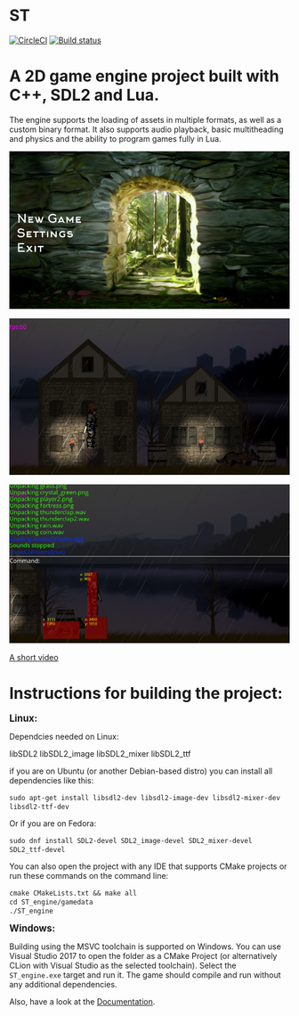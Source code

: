 <b>ST</b>
===================

[![CircleCI](https://circleci.com/gh/maximAtanasov/ST/tree/master.svg?style=svg&circle-token=2e636633b20ca5cdbe02468a9593a485014bd88a)](https://circleci.com/gh/maximAtanasov/ST/tree/master)
[![Build status](https://ci.appveyor.com/api/projects/status/iqte4fwebiml3xv6?svg=true)](https://ci.appveyor.com/project/maximAtanasov/ST)

A 2D game engine project built with C++, SDL2 and Lua.
=====================================================

The engine supports the loading of assets in multiple formats, as well as
a custom binary format. It also supports audio playback, basic multitheading and
physics and the ability to program games fully in Lua.

![](ST_engine/docs/screenshots/screenshot1.png?raw=true)

![](ST_engine/docs/screenshots/screenshot2.png?raw=true)

![](ST_engine/docs/screenshots/screenshot3.png?raw=true)

[A short video](https://youtu.be/7citcBJ2SI4)



Instructions for building the project:
==============================================

<b><big>Linux:</big></b>

Dependcies needed on Linux:

libSDL2
libSDL2_image
libSDL2_mixer
libSDL2_ttf

if you are on Ubuntu (or another Debian-based distro) you can install all dependencies like this:
```
sudo apt-get install libsdl2-dev libsdl2-image-dev libsdl2-mixer-dev libsdl2-ttf-dev
```

Or if you are on Fedora:
```
sudo dnf install SDL2-devel SDL2_image-devel SDL2_mixer-devel SDL2_ttf-devel

```

You can also open the project with any IDE that supports CMake projects or run these commands on the command line: 

```
cmake CMakeLists.txt && make all
cd ST_engine/gamedata
./ST_engine
```
 
<b><big>Windows:</big></b>

Building using the MSVC toolchain is supported on Windows.
You can use Visual Studio 2017 to open the folder as a CMake Project (or alternatively CLion with Visual Studio as the selected toolchain). Select the `ST_engine.exe` target and run it. The game should compile and run without any additional dependencies.

Also, have a look at the [Documentation](http://maximatanasov.github.io/slavicTales/index.html).
